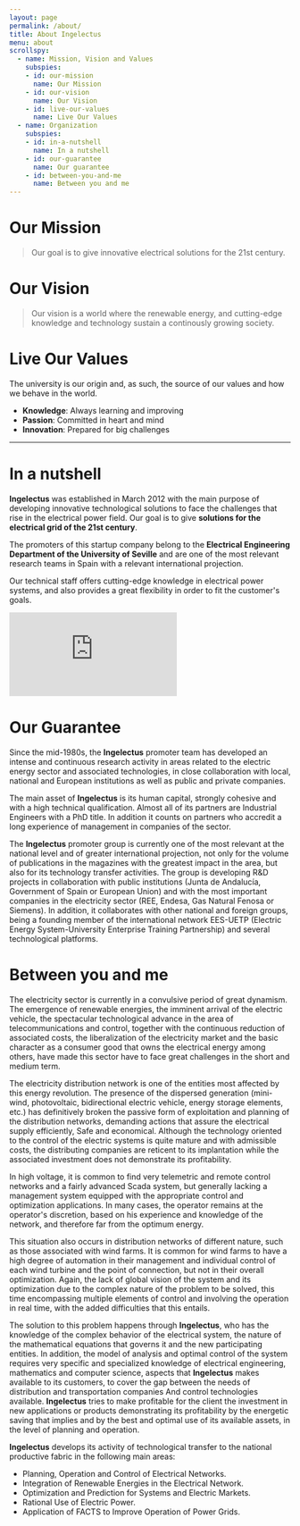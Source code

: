 ```yaml
---
layout: page
permalink: /about/
title: About Ingelectus
menu: about
scrollspy:
  - name: Mission, Vision and Values
    subspies:
    - id: our-mission
      name: Our Mission
    - id: our-vision
      name: Our Vision
    - id: live-our-values
      name: Live Our Values
  - name: Organization
    subspies:
    - id: in-a-nutshell
      name: In a nutshell
    - id: our-guarantee
      name: Our guarantee
    - id: between-you-and-me
      name: Between you and me
---
```


# Our Mission

<blockquote class="blockquote">
  <p class="mb-0">Our goal is to give innovative electrical solutions for the 21st century.</p>
</blockquote>

# Our Vision

<blockquote class="blockquote">
  <p class="mb-0">Our vision is a world where the renewable energy, and cutting-edge knowledge and technology sustain a continously growing society.</p>
</blockquote>

# Live Our Values

The university is our origin and, as such, the source of our values and how we behave in the world.

* **Knowledge**: Always learning and improving
* **Passion**: Committed in heart and mind
* **Innovation**: Prepared for big challenges

---

# In a nutshell

**Ingelectus** was established in March 2012 with the main purpose of developing innovative technological solutions to face the challenges that rise in the electrical power field. Our goal is to give **solutions for the electrical grid of the 21st century**.

The promoters of this startup company belong to the **Electrical Engineering Department of the University of Seville** and are one of the most relevant research teams in Spain with a relevant international projection.

Our technical staff offers cutting-edge knowledge in electrical power systems, and also provides a great flexibility in order to fit the customer's goals.

<div class="video-wrapper">
  <iframe id="vid" src="https://www.youtube.com/embed/uk9016lY5XQ" frameborder="0" allowfullscreen="" data-aspectratio="NaN"></iframe>
</div>

# Our Guarantee

Since the mid-1980s, the **Ingelectus** promoter team has developed an intense and continuous research activity in areas related to the electric energy sector and associated technologies, in close collaboration with local, national and European institutions as well as public and private companies.

The main asset of **Ingelectus** is its human capital, strongly cohesive and with a high technical qualification. Almost all of its partners are Industrial Engineers with a PhD title. In addition it counts on partners who accredit a long experience of management in companies of the sector.

The **Ingelectus** promoter group is currently one of the most relevant at the national level and of greater international projection, not only for the volume of publications in the magazines with the greatest impact in the area, but also for its technology transfer activities. The group is developing R&D projects in collaboration with public institutions (Junta de Andalucía, Government of Spain or European Union) and with the most important companies in the electricity sector (REE, Endesa, Gas Natural Fenosa or Siemens). In addition, it collaborates with other national and foreign groups, being a founding member of the international network EES-UETP (Electric Energy System-University Enterprise Training Partnership) and several technological platforms.

# Between you and me

The electricity sector is currently in a convulsive period of great dynamism. The emergence of renewable energies, the imminent arrival of the electric vehicle, the spectacular technological advance in the area of ​​telecommunications and control, together with the continuous reduction of associated costs, the liberalization of the electricity market and the basic character as a consumer good that owns the electrical energy among others, have made this sector have to face great challenges in the short and medium term.

The electricity distribution network is one of the entities most affected by this energy revolution. The presence of the dispersed generation (mini-wind, photovoltaic, bidirectional electric vehicle, energy storage elements, etc.) has definitively broken the passive form of exploitation and planning of the distribution networks, demanding actions that assure the electrical supply efficiently, Safe and economical. Although the technology oriented to the control of the electric systems is quite mature and with admissible costs, the distributing companies are reticent to its implantation while the associated investment does not demonstrate its profitability.

In high voltage, it is common to find very telemetric and remote control networks and a fairly advanced Scada system, but generally lacking a management system equipped with the appropriate control and optimization applications. In many cases, the operator remains at the operator's discretion, based on his experience and knowledge of the network, and therefore far from the optimum energy.

This situation also occurs in distribution networks of different nature, such as those associated with wind farms. It is common for wind farms to have a high degree of automation in their management and individual control of each wind turbine and the point of connection, but not in their overall optimization. Again, the lack of global vision of the system and its optimization due to the complex nature of the problem to be solved, this time encompassing multiple elements of control and involving the operation in real time, with the added difficulties that this entails.

The solution to this problem happens through **Ingelectus**, who has the knowledge of the complex behavior of the electrical system, the nature of the mathematical equations that governs it and the new participating entities. In addition, the model of analysis and optimal control of the system requires very specific and specialized knowledge of electrical engineering, mathematics and computer science, aspects that **Ingelectus** makes available to its customers, to cover the gap between the needs of distribution and transportation companies And control technologies available. **Ingelectus** tries to make profitable for the client the investment in new applications or products demonstrating its profitability by the energetic saving that implies and by the best and optimal use of its available assets, in the level of planning and operation.

**Ingelectus** develops its activity of technological transfer to the national productive fabric in the following main areas:

* Planning, Operation and Control of Electrical Networks.
* Integration of Renewable Energies in the Electrical Network.
* Optimization and Prediction for Systems and Electric Markets.
* Rational Use of Electric Power.
* Application of FACTS to Improve Operation of Power Grids.